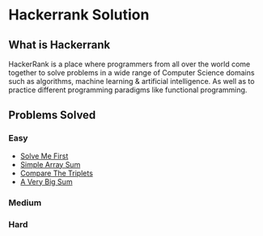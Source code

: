 # Hackerrank Solution

## What is Hackerrank
HackerRank is a place where programmers from all over the world come together to solve problems in a wide range of Computer Science domains such as algorithms, machine learning & artificial intelligence. As well as to practice different programming paradigms like functional programming.

## Problems Solved
### Easy
- [Solve Me First](https://github.com/elmoamedeo/hackerrank/blob/main/Easy/SolveMeFirst.java)
- [Simple Array Sum](https://github.com/elmoamedeo/hackerrank/blob/main/Easy/SimpleArraySum.java)
- [Compare The Triplets](https://github.com/elmoamedeo/hackerrank/blob/main/Easy/CompareTheTriplets.java)
- [A Very Big Sum](https://github.com/elmoamedeo/hackerrank/blob/main/Easy/AVeryBigSum.java)

### Medium

### Hard